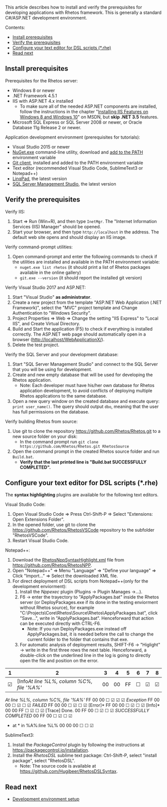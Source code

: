 This article describes how to install and verify the prerequisites for developing applications with Rhetos framework. This is generally a standard C#/ASP.NET development environment.

Contents:

- [Install prerequisites](#install-prerequisites)
- [Verify the prerequisites](#verify-the-prerequisites)
- [Configure your text editor for DSL scripts (*.rhe)](#configure-your-text-editor-for-dsl-scripts-rhe)
- [Read next](#read-next)

## Install prerequisites

Prerequisites for the Rhetos server:

* Windows 8 or newer
* .NET Framework 4.5.1
* IIS with ASP.NET 4.x installed
  * To make sure all of the needed ASP.NET components are installed, follow the instructions in the chapter "[Installing IIS Features on Windows 8 and Windows 10](https://docs.microsoft.com/en-us/previous-versions/dynamicsnav-2016/hh167503(v=nav.90)#installing-iis-features-on-windows-8-and-windows-10)" on MSDN, but **skip .NET 3.5** features.
* Microsoft SQL Express or SQL Server 2008 or newer, or Oracle Database 11g Release 2 or newer.

Application development environment (prerequisites for tutorials):

* Visual Studio 2015 or newer
* [NuGet.exe](https://www.nuget.org/downloads) command-line utility, download and [add to the PATH](https://www.howtogeek.com/118594/how-to-edit-your-system-path-for-easy-command-line-access/) environment variable
* [Git client](https://gitforwindows.org), installed and added to the PATH environment variable
* Text editor (recommended Visual Studio Code, SublimeText3 or Notepad++)
* [LinqPad](https://www.linqpad.net/Download.aspx), the latest version
* [SQL Server Management Studio](https://docs.microsoft.com/en-us/sql/ssms/download-sql-server-management-studio-ssms), the latest version

## Verify the prerequisites

Verify IIS:

1. Start => Run (Win+R), and then type `InetMgr`.
   The "Internet Information Services (IIS) Manager" should be opened.
2. Start your browser, and then type `http://localhost` in the address.
   The default web site opens and should display an IIS image.

Verify command-prompt utilities:

1. Open command-prompt and enter the following commands to check if the utilities are installed and available in the PATH environment variable:
    * `nuget.exe list rhetos` (it should print a list of Rhetos packages available in the online gallery)
    * `git.exe --version` (it should report the installed git version)

Verify Visual Studio 2017 and ASP.NET:

1. Start "Visual Studio" **as administrator**.
2. Create a new project from the template "ASP.NET Web Application (.NET Framework)", select the "MVC" project template and Change Authentication to "Windows Security".
3. Project Properties => Web => Change the setting "IIS Express" to "Local IIS", and Create Virtual Directory.
4. Build and Start the application (F5) to check if everything is installed correctly.
  The ASP.NET web page should automatically open in a browser (<http://localhost/WebApplicationX/>).
5. Delete the test project.

Verify the SQL Server and your development database:

1. Start "SQL Server Management Studio" and connect to the SQL Server that you will be using for development.
2. Create and new empty database that will be used for developing the Rhetos application.
    * Note: Each developer must have his/her own database for Rhetos application development, to avoid conflicts of deploying multiple Rhetos applications to the same database.
3. Open a new query window on the created database and execute query: `print user_name()`. The query should output `dbo`, meaning that the user has full permissions on the database.

Verify building Rhetos from source:

1. Use git to clone the repository <https://github.com/Rhetos/Rhetos.git> to a new source folder on your disk:
    * In the command prompt run `git clone https://github.com/Rhetos/Rhetos.git RhetosSource`
2. Open the command prompt in the created Rhetos source folder and run `Build.bat`.
    * **Verify that the last printed line is "Build.bat SUCCESSFULLY COMPLETED".**

## Configure your text editor for DSL scripts (*.rhe)

The **syntax highlighting** plugins are available for the following text editors.

Visual Studio Code:

1. Open Visual Studio Code => Press Ctrl-Shift-P => Select "Extensions: Open Extensions Folder".
2. In the opened folder, use git to clone the <https://github.com/Rhetos/RhetosVSCode> repository to the subfolder "RhetosVSCode".
3. Restart Visual Studio Code.

Notepad++:

1. Download the [RhetosNppSyntaxHighlight.xml](https://raw.githubusercontent.com/Rhetos/RhetosNPP/master/RhetosNppSyntaxHighlight.xml) file from <https://github.com/Rhetos/RhetosNPP>.
2. Open "Notepad++" => Menu "Language" => "Define your language" => Click "Import..." => Select the downloaded XML file.
3. For direct deployment of DSL scripts from Notepad++(only for the development enviorment):
   1. Install the *Nppexec* plugin (Plugins -> Plugin Manages ->...).
   2. F6 -> enter the trayectory to "ApplyPackages.bat" inside the Rhetos server (or DeployPackages.exe if its done in the testing enviorment without Rhetos source), for example 
      "C:\Projects\Core\Rhetos\Source\Rhetos\ApplyPackages.bat", click "Save...", write in "ApplyPackages.bat". Henceforward that action can be executed directly with CTRL-F6.
      * Note: If you run DeployPackages.exe instead off ApplyPackages.bat, it is needed before the call to change the current folder to the folder that contains that exe.
   3. For automatic analysis of deployment results, SHIFT-F6 -> "Higlight" -> write in the first three rows the next table. Henceforward, a double-click on the underlined line in the log is going to directly open the file and position on the error.

|1|2|3|4|5|6|7|8|  
| --- | --- | --- | --- | --- | --- | --- | --- |
| ☑ |[Info*At line %L%, column %C%, file '%A%'* | 00 | 00 | FF | ☐ | ☑ | ☑ | ☑ |
*At line %L%, column %C%, file '%A%'*
FF
00
00
☐
☑
☑
☑
*Exception*
FF
00
00
☐
☑
☐
☑
*FAILED*
FF
00
00
☐
☑
☐
☑
[Error]*
FF
00
00
☐
☑
☐
☑
[Info]*
00
00
FF
☐
☑
☐
☑
[Trace] Done.
00
FF
00
☐
☑
☐
☑
*SUCCESSFULLY COMPLETED*
00
FF
00
☐
☑
☐
☑
* at * in %A%:line %L%
00
00
00
☐
☐
☑

SublimeText3:

1. Install the *PackageControl* plugin by following the instructions at <https://packagecontrol.io/installation>.
2. Install the *RhetosDSL* sublime text package: Ctrl-Shift-P, select "install package", select "RhetosDSL".
    * Note: The source code is available at <https://github.com/Hugibeer/RhetosDSLSyntax>.

## Read next

* [Development environment setup](https://github.com/Rhetos/Rhetos/wiki/Development-environment-setup)
